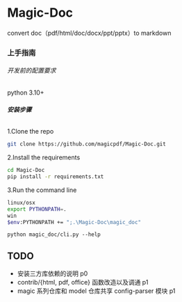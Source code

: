 # Magic-Doc
convert doc（pdf/html/doc/docx/ppt/pptx）to markdown

### 上手指南

###### 开发前的配置要求

python 3.10+

###### **安装步骤**

1.Clone the repo

```sh
git clone https://github.com/magicpdf/Magic-Doc.git
```

2.Install the requirements

```sh
cd Magic-Doc
pip install -r requirements.txt
```

3.Run the command line

```sh
linux/osx
export PYTHONPATH=.
win
$env:PYTHONPATH += ";.\Magic-Doc\magic_doc"    
```
```
python magic_doc/cli.py --help
```


## TODO
* 安装三方库依赖的说明     p0
* contrib/{html, pdf, office} 函数改造以及调通    p1
* magic 系列仓库和 model 仓库共享 config-parser 模块  p1
